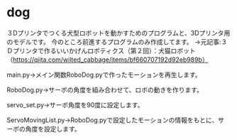 # dog

３Dプリンタでつくる犬型ロボットを動かすためのプログラムと、3Dプリンタ用のモデルです。
今のところ前進するプログラムのみ作成してます。
→元記事:３Ｄプリンタで作るいいかげんロボティクス（第２回）：犬猫ロボット　（https://qiita.com/wilted_cabbage/items/bf660707192d92eb989b）

main.py→メイン関数RoboDog.pyで作ったモーションを再生します。

RoboDog.py→サーボの角度を組み合わせて、ロボの動きを作ります。

servo_set.py→サーボ角度を90度に設定します。

ServoMovingList.py→RoboDog.pyで設定したモーションの情報をもとに、サーボの角度を設定します。
